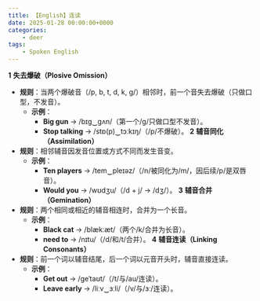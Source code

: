 ```yaml
---
title: 【English】连读
date: 2025-01-28 00:00:00+0000
categories: 
    - deer
tags:
    - Spoken English
---
```


**1** **失去爆破（Plosive Omission）**
* **规则**：当两个爆破音（/p, b, t, d, k, g/）相邻时，前一个音失去爆破（只做口型，不发音）。
  * **示例**：
    * **Big gun** → /bɪg‿gʌn/（第一个/g/只做口型不发音）。
    * **Stop talking** → /stɒ(p)‿tɔːkɪŋ/（/p/不爆破）。
**2** **辅音同化（Assimilation）**
* **规则**：相邻辅音因发音位置或方式不同而发生音变。
  * **示例**：
    * **Ten players** → /tem‿pleɪəz/（/n/被同化为/m/，因后续/p/是双唇音）。
    * **Would you** → /wʊdʒu/（/d + j/ → /dʒ/）。
**3** **辅音合并（Gemination）**
* **规则**：两个相同或相近的辅音相连时，合并为一个长音。
  * **示例**：
    * **Black cat** → /blækːæt/（两个/k/合并为长音）。
    * **need to** → /nɪtu/（/d/和/t/合并）。
**4** **辅音连读（Linking Consonants）**
* **规则**：前一个词以辅音结尾，后一个词以元音开头时，辅音直接连读。
  * **示例**：
    * **Get out** → /geˈtaʊt/（/t/与/au/连读）。
    * **Leave early** → /liːv‿ɜːli/（/v/与/ɜː/连读）。

